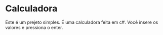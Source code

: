 # Calculadora
Este é um prejeto simples. 
É uma calculadora feita em c#.
Você insere os valores e pressiona o enter.
